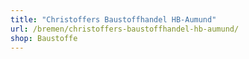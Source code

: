 ```yaml
---
title: "Christoffers Baustoffhandel HB-Aumund"
url: /bremen/christoffers-baustoffhandel-hb-aumund/
shop: Baustoffe
---
```

